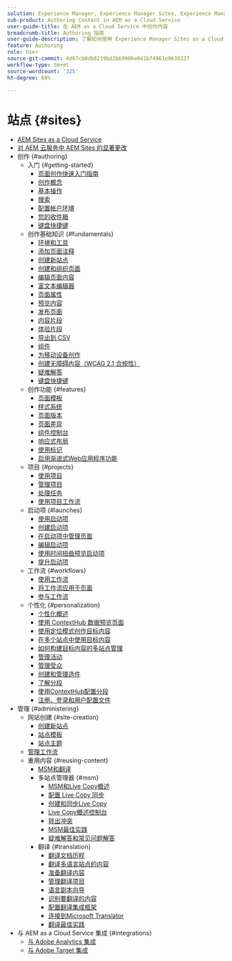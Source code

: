 ```yaml
---
solution: Experience Manager, Experience Manager Sites, Experience Manager as a Cloud Service
sub-product: Authoring Content in AEM as a Cloud Service
user-guide-title: 在 AEM as a Cloud Service 中创作内容
breadcrumb-title: Authoring 指南
user-guide-description: 了解如何使用 Experience Manager Sites as a Cloud Service 进行创作，以及如何管理 Experience Manager Sites as a Cloud Service。
feature: Authoring
role: User
source-git-commit: 4d87cb0db8219bd2b69906e041b74961e9638327
workflow-type: tm+mt
source-wordcount: '325'
ht-degree: 68%

---
```



# 站点 {#sites}

+ [AEM Sites as a Cloud Service](/help/sites-cloud/home.md)
+ [对 AEM 云服务中 AEM Sites 的显著更改](sites-cloud-changes.md)
+ 创作 {#authoring}
   + 入门 {#getting-started}
      + [页面创作快速入门指南](authoring/getting-started/quick-start.md)
      + [创作概念](authoring/getting-started/concepts.md)
      + [基本操作](authoring/getting-started/basic-handling.md)
      + [搜索](authoring/getting-started/search.md)
      + [配置帐户环境](authoring/getting-started/account-environment.md)
      + [您的收件箱](authoring/getting-started/inbox.md)
      + [键盘快捷键](authoring/getting-started/keyboard-shortcuts.md)
   + 创作基础知识 {#fundamentals}
      + [环境和工具](authoring/fundamentals/environment-tools.md)
      + [添加页面注释](authoring/fundamentals/annotations.md)
      + [创建新站点](authoring/fundamentals/create-site.md)
      + [创建和组织页面](authoring/fundamentals/organizing-pages.md)
      + [编辑页面内容](authoring/fundamentals/editing-content.md)
      + [富文本编辑器](authoring/fundamentals/rich-text-editor.md)
      + [页面属性](authoring/fundamentals/page-properties.md)
      + [预览内容](authoring/fundamentals/previewing-content.md)
      + [发布页面](authoring/fundamentals/publishing-pages.md)
      + [内容片段](authoring/fundamentals/content-fragments.md)
      + [体验片段](authoring/fundamentals/experience-fragments.md)
      + [导出到 CSV](authoring/fundamentals/csv-export.md)
      + [组件](authoring/fundamentals/components.md)
      + [为移动设备创作](authoring/fundamentals/mobile.md)
      + [创建无障碍内容（WCAG 2.1 合规性）](authoring/fundamentals/accessible-content.md)
      + [疑难解答](authoring/fundamentals/troubleshooting.md)
      + [键盘快捷键](authoring/fundamentals/keyboard-shortcuts.md)
   + 创作功能 {#features}
      + [页面模板](authoring/features/templates.md)
      + [样式系统](authoring/features/style-system.md)
      + [页面版本](authoring/features/page-versions.md)
      + [页面差异](authoring/features/page-diff.md)
      + [组件控制台](authoring/features/components-console.md)
      + [响应式布局](authoring/features/responsive-layout.md)
      + [使用标记](authoring/features/tags.md)
      + [启用渐进式Web应用程序功能](authoring/features/enable-pwa.md)
   + 项目 {#projects}
      + [使用项目](authoring/projects/overview.md)
      + [管理项目](authoring/projects/managing.md)
      + [处理任务](authoring/projects/tasks.md)
      + [使用项目工作流](authoring/projects/workflows.md)
   + 启动项 {#launches}
      + [使用启动项](authoring/launches/overview.md)
      + [创建启动项](authoring/launches/creating.md)
      + [在启动项中管理页面](authoring/launches/managing-pages.md)
      + [编辑启动项](authoring/launches/editing.md)
      + [使用时间扭曲预览启动项](authoring/launches/preview.md)
      + [提升启动项](authoring/launches/promoting.md)
   + 工作流 {#workflows}
      + [使用工作流](authoring/workflows/overview.md)
      + [将工作流应用于页面](authoring/workflows/applying.md)
      + [参与工作流](authoring/workflows/participating.md)
   + 个性化 {#personalization}
      + [个性化概述](authoring/personalization/overview.md)
      + [使用 ContextHub 数据预览页面](authoring/personalization/contexthub.md)
      + [使用定位模式创作目标内容](authoring/personalization/targeted-content.md)
      + [在多个站点中使用目标内容](authoring/personalization/multisite-targeted-content.md)
      + [如何构建目标内容的多站点管理](authoring/personalization/multisite-structure.md)
      + [管理活动](authoring/personalization/activities.md)
      + [管理受众](authoring/personalization/audiences.md)
      + [创建和管理选件](authoring/personalization/offers.md)
      + [了解分段](authoring/personalization/segmentation.md)
      + [使用ContextHub配置分段](/help/sites-cloud/authoring/personalization/contexthub-segmentation.md)
      + [注册、登录和用户配置文件](/help/sites-cloud/authoring/personalization/user-and-group-sync-for-publish-tier.md)
+ 管理 {#administering}
   + 网站创建 {#site-creation}
      + [创建新站点](administering/site-creation/create-site.md)
      + [站点模板](administering/site-creation/site-templates.md)
      + [站点主题](administering/site-creation/site-themes.md)
   + [管理工作流](administering/workflows-administering.md)
   + 重用内容 {#reusing-content}
      + [MSM和翻译](administering/msm-and-translation.md)
      + 多站点管理器 {#msm}
         + [MSM和Live Copy概述](administering/msm/overview.md)
         + [配置 Live Copy 同步](administering/msm/live-copy-sync-config.md)
         + [创建和同步Live Copy](administering/msm/creating-live-copies.md)
         + [Live Copy概述控制台](administering/msm/live-copy-overview.md)
         + [转出冲突](administering/msm/rollout-conflicts.md)
         + [MSM最佳实践](administering/msm/best-practices.md)
         + [疑难解答和常见问题解答](administering/msm/troubleshooting.md)
      + 翻译 {#translation}
         + [翻译文档历程](https://experienceleague.adobe.com/docs/experience-manager-cloud-service/sites-journey/translation/overview.html)
         + [翻译多语言站点的内容](administering/translation/overview.md)
         + [准备翻译内容](administering/translation/preparation.md)
         + [管理翻译项目](administering/translation/managing-projects.md)
         + [语言副本向导](administering/translation/wizard.md)
         + [识别要翻译的内容](administering/translation/rules.md)
         + [配置翻译集成框架](administering/translation/integration-framework.md)
         + [连接到Microsoft Translator](administering/translation/connect-ms-translator.md)
         + [翻译最佳实践](administering/translation/best-practices.md)
+ 与 AEM as a Cloud Service 集成 {#integrations}
   + [与 Adobe Analytics 集成](integrating/integrating-adobe-analytics.md)
   + [与 Adobe Target 集成](integrating/integrating-adobe-target.md)
